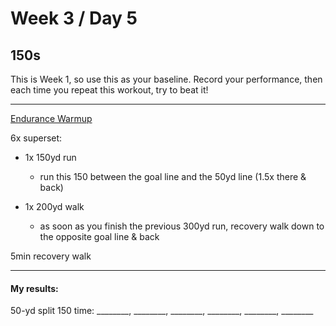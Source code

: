 # Week 3 / Day 5

## 150s
This is Week 1, so use this as your baseline. Record your performance, then each time you repeat this workout, try to beat it!

---------

[Endurance Warmup](./endurance_warmup.md)

6x superset:
- 1x 150yd run
  - run this 150 between the goal line and the 50yd line (1.5x there & back)

- 1x 200yd walk
  - as soon as you finish the previous 300yd run, recovery walk down to the opposite goal line & back

5min recovery walk

---------

#### My results:
50-yd split 150 time: ________, ________, ________, ________, ________, ________
